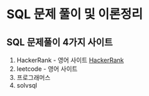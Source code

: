 # SQL 문제 풀이 및 이론정리

## SQL 문제풀이 4가지 사이트
1. HackerRank - 영어 사이트 [HackerRank](https://www.hackerrank.com/domains/sql)
2. leetcode - 영어 사이트
3. 프로그래머스
4. solvsql 